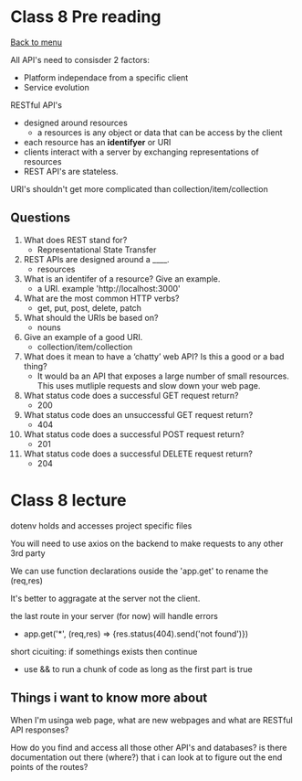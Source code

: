 # Class 8 Pre reading

[Back to menu](../README.md)

All API's need to consisder 2 factors:
- Platform independace from a specific client
- Service evolution

RESTful API's
- designed around resources
    - a resources is any object or data that can be access by the client
- each resource has an **identifyer** or URI
- clients interact with a server by exchanging representations of resources
- REST API's are stateless.

URI's shouldn't get more complicated than collection/item/collection



## Questions

1. What does REST stand for?
    - Representational State Transfer
2. REST APIs are designed around a ____.
    - resources
3. What is an identifer of a resource? Give an example.
    - a URI.  example 'http://localhost:3000'
4. What are the most common HTTP verbs?
    - get, put, post, delete, patch
5. What should the URIs be based on?
    - nouns
6. Give an example of a good URI.
    - collection/item/collection
7. What does it mean to have a ‘chatty’ web API? Is this a good or a bad thing?
    - It would ba an API that exposes a large number of small resources. This uses mutliple requests and slow down your web page. 
8. What status code does a successful GET request return?
    - 200
9. What status code does an unsuccessful GET request return?
    - 404
10. What status code does a successful POST request return?
    - 201
11. What status code does a successful DELETE request return?
    - 204

# Class 8 lecture

dotenv holds and accesses project specific files


You will need to use axios on the backend to make requests to any other 3rd party 

We can use function declarations ouside the 'app.get' to rename the (req,res)

It's better to aggragate at the server not the client. 

the last route in your server (for now) will handle errors
- app.get('*', (req,res) => {res.status(404).send('not found')})

short cicuiting: if somethings exists then continue
- use && to run a chunk of code as long as the first part is true 



## Things i want to know more about
When I'm usinga  web page, what are new webpages and what are RESTful API responses?

How do you find and access all those other API's and databases? is there documentation out there (where?) that i can look at to figure out the end points of the routes?
